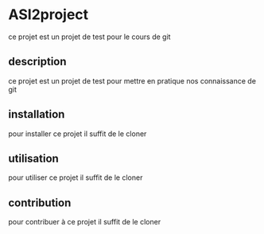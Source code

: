 # ASI2project
ce projet est un projet de test pour le cours de git
## description
ce projet est un projet de test pour mettre en pratique nos connaissance de git
## installation
pour installer ce projet il suffit de le cloner
## utilisation  
pour utiliser ce projet il suffit de le cloner
## contribution
pour contribuer à ce projet il suffit de le cloner

